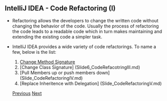 ## IntelliJ IDEA - Code Refactoring (I)
* Refactoring allows the developers to change the written code without changing the behavior of the code. Usually the process of refactoring the code leads to a readable code which in turn makes maintaining and extending the existing code a simpler task.
* IntelliJ IDEA provides a wide variety of code refactorings. To name a few, below is the list:
    1. [Change Method Signature](Slide5_CodeRefactoringII.md)
    2. [Change Class Signature] (Slide6_CodeRefacotringIII.md)
    3. [Pull Members up or push members down] (Slide_CodeRefactoringIV.md)
    4. [Replace Inheritence with Delegation] (Slide_CodeRefactoringV.md)
    
    [Previous](Slide3_OnTheFlyCodeAnalysis.md) [Next](Slide5_CodeRefactoringII.md)
